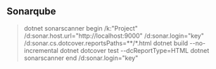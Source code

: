 ﻿## Sonarqube 
>dotnet sonarscanner begin /k:"Project" /d:sonar.host.url="http://localhost:9000" /d:sonar.login="key" /d:sonar.cs.dotcover.reportsPaths=**/*.html
dotnet build --no-incremental
dotnet dotcover test --dcReportType=HTML
dotnet sonarscanner end /d:sonar.login="key" 